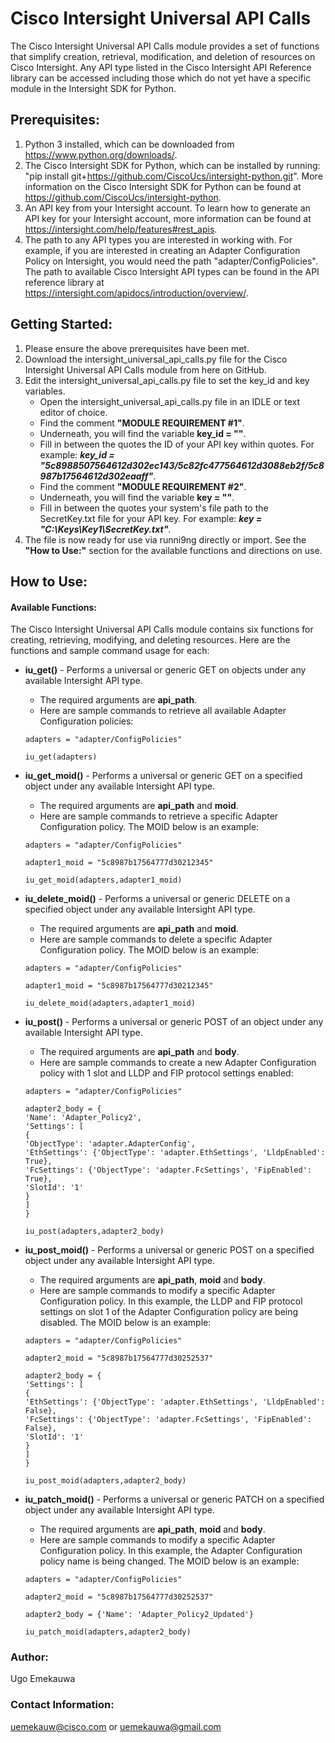 # Cisco Intersight Universal API Calls
The Cisco Intersight Universal API Calls module provides a set of functions that simplify creation, retrieval, modification, and deletion of resources on Cisco Intersight. Any API type listed in the Cisco Intersight API Reference library can be accessed including those which do not yet have a specific module in the Intersight SDK for Python.

## Prerequisites:
1. Python 3 installed, which can be downloaded from https://www.python.org/downloads/.
2. The Cisco Intersight SDK for Python, which can be installed by running: "pip install git+https://github.com/CiscoUcs/intersight-python.git". More information on the Cisco Intersight SDK for Python can be found at https://github.com/CiscoUcs/intersight-python.
3. An API key from your Intersight account. To learn how to generate an API key for your Intersight account, more information can be found at https://intersight.com/help/features#rest_apis.
4. The path to any API types you are interested in working with. For example, if you are interested in creating an Adapter Configuration Policy on Intersight, you would need the path "adapter/ConfigPolicies". The path to available Cisco Intersight API types can be found in the API reference library at https://intersight.com/apidocs/introduction/overview/.

## Getting Started:

1. Please ensure the above prerequisites have been met.
2. Download the intersight_universal_api_calls.py file for the Cisco Intersight Universal API Calls module from here on GitHub.
3. Edit the intersight_universal_api_calls.py file to set the key_id and key variables.
   - Open the intersight_universal_api_calls.py file in an IDLE or text editor of choice.
   - Find the comment **"MODULE REQUIREMENT #1"**.
   - Underneath, you will find the variable **key_id = ""**.
   - Fill in between the quotes the ID of your API key within quotes. For example: **_key_id = "5c8988507564612d302ec143/5c82fc477564612d3088eb2f/5c8987b17564612d302eaaff"_**.
   - Find the comment **"MODULE REQUIREMENT #2"**.
   - Underneath, you will find the variable **key = ""**.
   - Fill in between the quotes your system's file path to the SecretKey.txt file for your API key. For example: **_key = "C:\Keys\Key1\SecretKey.txt"_**.
4. The file is now ready for use via runni9ng directly or import. See the **"How to Use:"** section for the available functions and directions on use.

## How to Use:
#### Available Functions:
The Cisco Intersight Universal API Calls module contains six functions for creating, retrieving, modifying, and deleting resources. Here are the functions and sample command usage for each:

- **iu_get()** - Performs a universal or generic GET on objects under any available Intersight API type.
   - The required arguments are **api_path**.
   - Here are sample commands to retrieve all available Adapter Configuration policies:
   ```
   adapters = "adapter/ConfigPolicies"
   
   iu_get(adapters)
   ```
   
- **iu_get_moid()** - Performs a universal or generic GET on a specified object under any available Intersight API type.
   - The required arguments are **api_path** and **moid**.
   - Here are sample commands to retrieve a specific Adapter Configuration policy. The MOID below is an example:
   ```
   adapters = "adapter/ConfigPolicies"
   
   adapter1_moid = "5c8987b17564777d30212345"
   
   iu_get_moid(adapters,adapter1_moid)
   ```

- **iu_delete_moid()** - Performs a universal or generic DELETE on a specified object under any available Intersight API type.
   - The required arguments are **api_path** and **moid**.
   - Here are sample commands to delete a specific Adapter Configuration policy. The MOID below is an example:
   ```
   adapters = "adapter/ConfigPolicies"
   
   adapter1_moid = "5c8987b17564777d30212345"
   
   iu_delete_moid(adapters,adapter1_moid)
   ```

- **iu_post()** - Performs a universal or generic POST of an object under any available Intersight API type.
   - The required arguments are **api_path** and **body**.
   - Here are sample commands to create a new Adapter Configuration policy with 1 slot and LLDP and FIP protocol settings enabled:
   ```
   adapters = "adapter/ConfigPolicies"
   
   adapter2_body = {
   'Name': 'Adapter_Policy2', 
   'Settings': [
   {
   'ObjectType': 'adapter.AdapterConfig', 
   'EthSettings': {'ObjectType': 'adapter.EthSettings', 'LldpEnabled': True}, 
   'FcSettings': {'ObjectType': 'adapter.FcSettings', 'FipEnabled': True}, 
   'SlotId': '1'
   }
   ]
   }
   
   iu_post(adapters,adapter2_body)
   ```

- **iu_post_moid()** - Performs a universal or generic POST on a specified object under any available Intersight API type.
   - The required arguments are **api_path**, **moid** and **body**.
   - Here are sample commands to modify a specific Adapter Configuration policy. In this example, the LLDP and FIP protocol settings on slot 1 of the Adapter Configuration policy are being disabled. The MOID below is an example:
   ```
   adapters = "adapter/ConfigPolicies"
   
   adapter2_moid = "5c8987b17564777d30252537"
   
   adapter2_body = {
   'Settings': [
   {
   'EthSettings': {'ObjectType': 'adapter.EthSettings', 'LldpEnabled': False},
   'FcSettings': {'ObjectType': 'adapter.FcSettings', 'FipEnabled': False}, 
   'SlotId': '1'
   }
   ]
   }
   
   iu_post_moid(adapters,adapter2_body)
   ```

- **iu_patch_moid()** - Performs a universal or generic PATCH on a specified object under any available Intersight API type.
   - The required arguments are **api_path**, **moid** and **body**.
   - Here are sample commands to modify a specific Adapter Configuration policy. In this example, the Adapter Configuration policy name is being changed. The MOID below is an example:
   ```
   adapters = "adapter/ConfigPolicies"
   
   adapter2_moid = "5c8987b17564777d30252537"
   
   adapter2_body = {'Name': 'Adapter_Policy2_Updated'}
   
   iu_patch_moid(adapters,adapter2_body)
   ```


### Author:
Ugo Emekauwa

### Contact Information:
uemekauw@cisco.com or uemekauwa@gmail.com
